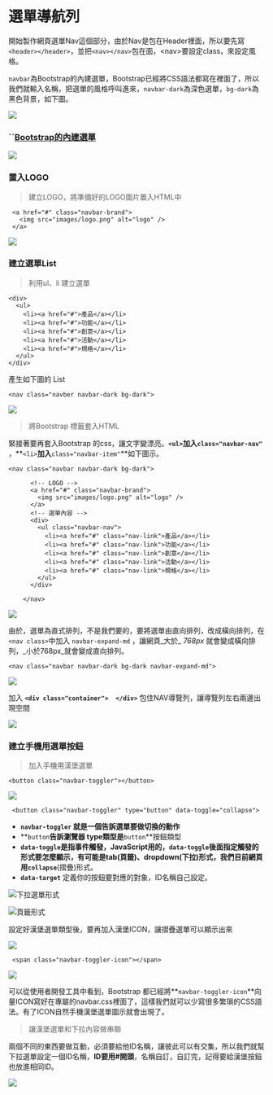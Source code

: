 # 選單導航列

開始製作網頁選單Nav這個部分，由於Nav是包在Header裡面，所以要先寫`<header></header>`，並把`<nav></nav>`包在面，&lt;nav&gt;要設定class，來設定風格。

`navbar`為Bootstrap的內建選單，Bootstrap已經將CSS語法都寫在裡面了，所以我們就輸入名稱，把選單的風格呼叫進來，`navbar-dark`為深色選單，`bg-dark`為黑色背景，如下圖。

![](.gitbook/assets/image%20%2824%29.png)

### \`\`[Bootstrap的內建選單](https://bootstrap.hexschool.com/docs/4.2/components/navbar/)

![](.gitbook/assets/image%20%2828%29.png)

### 置入LOGO

> 建立LOGO，將準備好的LOGO圖片置入HTML中

```markup
 <a href="#" class="navbar-brand">
   <img src="images/logo.png" alt="logo" />
 </a>
```

![](.gitbook/assets/image%20%2815%29.png)

### 建立選單List

> 利用ul、li 建立選單

```markup
<div>
  <ul>
    <li><a href="#">產品</a></li>
    <li><a href="#">功能</a></li>
    <li><a href="#">創意</a></li>
    <li><a href="#">活動</a></li>
    <li><a href="#">規格</a></li>
  </ul>
</div>
```

產生如下圖的 List

```markup
<nav class="navber navbar-dark bg-dark">
```

![](.gitbook/assets/image%20%2832%29.png)

> 將Bootstrap 標籤套入HTML

緊接著要再套入Bootstrap 的css，讓文字變漂亮。**`<ul>`**加入**`class="navbar-nav"`** ，**`<li>`**加入**`class="navbar-item"`**如下圖示。

```markup
<nav class="navbar navbar-dark bg-dark">

      <!-- LOGO -->
      <a href="#" class="navbar-brand">
        <img src="images/logo.png" alt="logo" />
      </a>
      <!-- 選單內容 -->
      <div>
        <ul class="navbar-nav">
          <li><a href="#" class="nav-link">產品</a></li>
          <li><a href="#" class="nav-link">功能</a></li>
          <li><a href="#" class="nav-link">創意</a></li>
          <li><a href="#" class="nav-link">活動</a></li>
          <li><a href="#" class="nav-link">規格</a></li>
        </ul>
      </div>

    </nav>
```

![](.gitbook/assets/image%20%285%29.png)

由於，選單為直式排列，不是我們要的，要將選單由直向排列，改成橫向排列，在`<nav class>`中加入 `navbar-expand-md` ，讓網頁_大於_ _768px_ 就會變成橫向排列，_小於768px_就會變成直向排列。

```markup
<nav class="navbar navbar-dark bg-dark navbar-expand-md">
```

![](.gitbook/assets/image%20%2827%29.png)

加入 **`<div class="container">  </div>`** 包住NAV導覽列，讓導覽列左右兩邊出現空間

![](.gitbook/assets/image%20%2818%29.png)

### 建立手機用選單按鈕

> 加入手機用漢堡選單

```markup
<button class="navbar-toggler"></button>
```

![](.gitbook/assets/image%20%283%29.png)

```markup
 <button class="navbar-toggler" type="button" data-toggle="collapse">
```

* **`navbar-toggler` 就是一個告訴選單要做切換的動作**
* **`button`**告訴瀏覽器 type類型是**`button`**按鈕類型
* **`data-toggle`**是指事件觸發，JavaScript用的，**`data-toggle`**後面指定觸發的形式要怎麼顯示，有可能是tab\(頁籤\)、dropdown\(下拉\)形式，我們目前網頁用**`collapse`**\(摺疊\)形式。
* **`data-target`** 定義你的按鈕要對應的對象，ID名稱自己設定。

![&#x4E0B;&#x62C9;&#x9078;&#x55AE;&#x5F62;&#x5F0F;](.gitbook/assets/a08.jpg)

![&#x9801;&#x7C64;&#x5F62;&#x5F0F;](.gitbook/assets/a07.jpg)



設定好漢堡選單類型後，要再加入漢堡ICON，讓摺疊選單可以顯示出來

![](.gitbook/assets/image%20%2825%29.png)

```markup
 <span class="navbar-toggler-icon"></span>
```

![](.gitbook/assets/a09.jpg)

可以從使用者開發工具中看到，Bootstrap 都已經將**`navbar-toggler-icon`**向量ICON寫好在專屬的navbar.css裡面了，這樣我們就可以少寫很多繁瑣的CSS語法。有了ICON自然手機漢堡選單圖示就會出現了。

> 讓漢堡選單和下拉內容做串聯

兩個不同的東西要做互動，必須要給他ID名稱，讓彼此可以有交集，所以我們就幫下拉選單設定一個ID名稱，**ID要用\#開頭**，名稱自訂，自訂完，記得要給漢堡按鈕也放進相同ID。

![](.gitbook/assets/image%20%2823%29.png)

